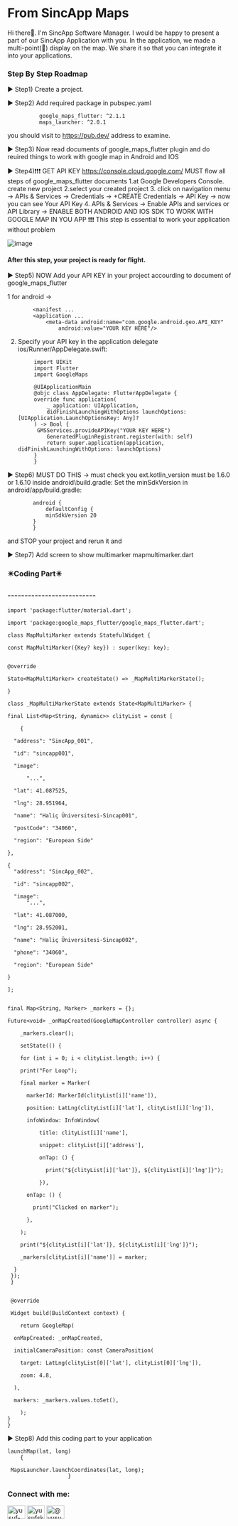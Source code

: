# From SincApp Maps
Hi there👋. I'm SincApp Software Manager. I would be happy to present a part of our SincApp Application with you. In the application, we made a multi-point(📍) display on the map. We share it so that you can integrate it into your applications.

<h3>Step By Step Roadmap</h3>

▶️ Step1) Create a project.

▶️ Step2) Add required package in pubspec.yaml

	          google_maps_flutter: ^2.1.1
  	          maps_launcher: ^2.0.1

you should visit to https://pub.dev/ address to examine.

▶️ Step3) Now read documents of google_maps_flutter plugin and do reuired things to work with google map in Android and IOS

▶️ Step4)❗❗❗ GET API KEY  https://console.cloud.google.com/  MUST flow all steps of google_maps_flutter documents
	1.at Google Developers Console. create new project
	2.select your created project
	3. click on navigation menu -> APIs & Services -> Credentials -> +CREATE  Credentials -> API Key -> now you can see Your API Key
	4. APIs & Services -> Enable APIs and services or API Library -> ENABLE BOTH ANDROID AND IOS SDK TO WORK WITH GOOGLE MAP IN YOU APP
	❗❗❗ This step is essential to work your application without problem

![image](https://user-images.githubusercontent.com/86704802/185737551-14694f86-1dc9-4537-a195-730d1c2ed904.png) <h4>After this step, your project is ready for flight. </h4>

▶️ Step5) NOW Add your API KEY in your project accourding to document of google_maps_flutter 
	
1 for android ->
	
			<manifest ...
 			<application ...
    			<meta-data android:name="com.google.android.geo.API_KEY"
              		android:value="YOUR KEY HERE"/>
	
2. Specify your API key in the application delegate ios/Runner/AppDelegate.swift:

			import UIKit
			import Flutter
			import GoogleMaps

			@UIApplicationMain
			@objc class AppDelegate: FlutterAppDelegate {
	  		override func application(
    			_ application: UIApplication,
	    		didFinishLaunchingWithOptions launchOptions: [UIApplication.LaunchOptionsKey: Any]?
  			) -> Bool {
   			 GMSServices.provideAPIKey("YOUR KEY HERE")
    			GeneratedPluginRegistrant.register(with: self)
    			return super.application(application, didFinishLaunchingWithOptions: launchOptions)
  			}
			}
	
▶️ Step6)  MUST DO THIS ->  must check you ext.kotlin_version must be  1.6.0 or 1.6.10 inside android\build.gradle: 
			Set the minSdkVersion in android/app/build.gradle:
			
			android {
    			defaultConfig {
        		minSdkVersion 20
   	 		}
			}
			
and  STOP your project and rerun it and
	
▶️ Step7) Add screen to show multimarker mapmultimarker.dart

<h3>✴️Coding Part✴️</h3>
<h3>--------------------------</h3>

	import 'package:flutter/material.dart';

	import 'package:google_maps_flutter/google_maps_flutter.dart';

	class MapMultiMarker extends StatefulWidget {

  	const MapMultiMarker({Key? key}) : super(key: key);
  

  	@override
  
  	State<MapMultiMarker> createState() => _MapMultiMarkerState();
	
	}

	class _MapMultiMarkerState extends State<MapMultiMarker> {
	
  	final List<Map<String, dynamic>> clityList = const [
	
    	{
	
      "address": "SincApp_001",
	
      "id": "sincapp001",
	
      "image":
	
          "...",
	
      "lat": 41.087525,
	
      "lng": 28.951964,
	
      "name": "Haliç Üniversitesi-Sincap001",
	
      "postCode": "34060",
	
      "region": "European Side"
	
    },
	
    {
      "address": "SincApp_002",
	
      "id": "sincapp002",
	
      "image":
          "...",
	
      "lat": 41.087000,
	
      "lng": 28.952001,
	
      "name": "Haliç Üniversitesi-Sincap002",
	
      "phone": "34060",
	
      "region": "European Side"
	
    }
	
  	];
	

  	final Map<String, Marker> _markers = {};

  	Future<void> _onMapCreated(GoogleMapController controller) async {
	
    	_markers.clear();
	
    	setState(() {
	
      	for (int i = 0; i < clityList.length; i++) {
					   
        print("For Loop");
					   
        final marker = Marker(
					   
          markerId: MarkerId(clityList[i]['name']),
					   
          position: LatLng(clityList[i]['lat'], clityList[i]['lng']),
					   
          infoWindow: InfoWindow(
					   
              title: clityList[i]['name'],
					   
              snippet: clityList[i]['address'],
					   
              onTap: () {
					   
                print("${clityList[i]['lat']}, ${clityList[i]['lng']}");
					   
              }),
					   
          onTap: () {
					   
            print("Clicked on marker");
					   
          },
					   
        );
					   
        print("${clityList[i]['lat']}, ${clityList[i]['lng']}");
					   
        _markers[clityList[i]['name']] = marker;
					   
      }
   	 });
 	 }

					   
 	 @override
					   
 	 Widget build(BuildContext context) {
					   
    	return GoogleMap(
					   
      onMapCreated: _onMapCreated,
					   
      initialCameraPosition: const CameraPosition(
					   
        target: LatLng(clityList[0]['lat'], clityList[0]['lng']),
					   
        zoom: 4.8,
					   
      ),
					   
      markers: _markers.values.toSet(),
					   
    	);
  	}
	}


▶️ Step8) Add this coding part to your application				   

  	launchMap(lat, long) 
		{
					   
   	 MapsLauncher.launchCoordinates(lat, long);
					   }

<h3 align="left">Connect with me:</h3>
<p align="left">
<a href="https://www.linkedin.com/in/yusuf-sami-kaygusuz-69b992230" target="blank"><img align="center" src="https://raw.githubusercontent.com/rahuldkjain/github-profile-readme-generator/master/src/images/icons/Social/linked-in-alt.svg" alt="yusuf-kaygusuz-69b992230" height="30" width="40" /></a>
<a href="https://instagram.com/yusufskaygusuz" target="blank"><img align="center" src="https://raw.githubusercontent.com/rahuldkjain/github-profile-readme-generator/master/src/images/icons/Social/instagram.svg" alt="yusufskaygusuz" height="30" width="40" /></a>
<a href="https://medium.com/@yusufskaygusuz" target="blank"><img align="center" src="https://raw.githubusercontent.com/rahuldkjain/github-profile-readme-generator/master/src/images/icons/Social/medium.svg" alt="@yusufskaygusuz" height="30" width="40" /></a>
</p>


